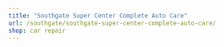 ```yaml
---
title: "Southgate Super Center Complete Auto Care"
url: /southgate/southgate-super-center-complete-auto-care/
shop: car repair
---
```

